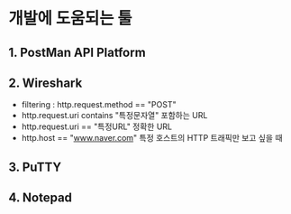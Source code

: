 # 개발에 도움되는 툴

## 1. PostMan API Platform

## 2. Wireshark
- filtering : http.request.method == "POST"
- http.request.uri contains "특정문자열" 포함하는 URL
- http.request.uri == "특정URL" 정확한 URL
- http.host == "www.naver.com" 특정 호스트의 HTTP 트래픽만 보고 싶을 때

## 3. PuTTY

## 4. Notepad
